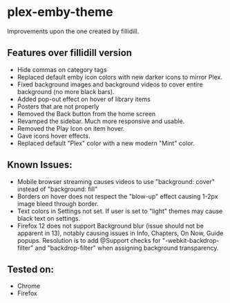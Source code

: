 # plex-emby-theme
Improvements upon the one created by fillidill.

## Features over fillidill version
* Hide commas on category tags
* Replaced default emby icon colors with new darker icons to mirror Plex.
* Fixed background images and background videos to cover entire background (no more black bars).
* Added pop-out effect on hover of library items
* Posters that are not properly 
* Removed the Back button from the home screen
* Revamped the sidebar.  Much more responsive and usable.
* Removed the Play Icon on item hover.
* Gave icons hover effects.
* Replaced default "Plex" color with a new modern "Mint" color.



## Known Issues:
* Mobile browser streaming causes videos to use "background: cover" instead of "background: fill"
* Borders on hover does not respect the "blow-up" effect causing 1-2px image bleed through border.
* Text colors in Settings not set.  If user is set to "light" themes may cause black text on settings.
* Firefox 12 does not support Background blur (issue should not be apparent in 13), notably causing issues in Info, Chapters, On Now, Guide popups. Resolution is to add @Support checks for "-webkit-backdrop-filter" and "backdrop-filter" when assigning background transparency.



## Tested on:
* Chrome
* Firefox
